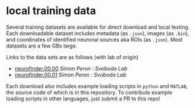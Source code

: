 # local training data

Several training datasets are available for direct download and local testing. Each downloadable dataset includes metadata (as `.json`), images (as `.bin`), and coordinates of identified neuronal sources aka ROIs (as `.json`). Most datasets are a few GBs large.

Links to the data sets are as follows (with lab of origin)

- [neurofinder.00.00](https://s3.amazonaws.com/neuro.datasets/challenges/neurofinder/neurofinder.00.00.zip) *Simon Peron : Svoboda Lab*
- [neurofinder.00.01](https://s3.amazonaws.com/neuro.datasets/challenges/neurofinder/neurofinder.00.01.zip) *Simon Peron : Svoboda Lab*

Each download also includes example loading scripts in `python` and `MATLAB`, the source code of which is in this repository. To contribute example loading scripts in other languages, just submit a PR to this repo!
